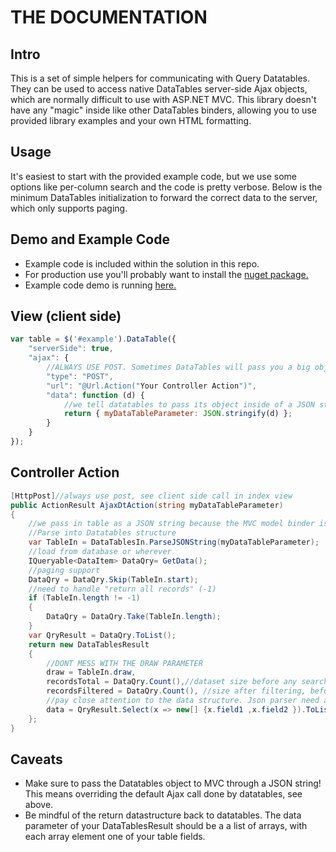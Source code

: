 THE DOCUMENTATION
=======================

Intro
-----------------

This is a set of simple helpers for communicating with Query Datatables. They can be used to access native DataTables server-side Ajax objects, which are normally difficult to use with ASP.NET MVC. This library doesn't have any "magic" inside like other DataTables binders, allowing you to use provided library examples and your own HTML formatting.

Usage
-------------------
It's easiest to start with the provided example code, but we use some options like per-column search and the code is pretty verbose. Below is the minimum DataTables initialization to forward the correct data to the server, which only supports paging.

Demo and Example Code
------------------
* Example code is included within the solution in this repo.
* For production use you'll probably want to install the [nuget package.](https://www.nuget.org/packages/DataTablesNetSS/)
* Example code demo is running [here.](http://netss.gunlogson.com/)

View (client side)
-------------------
```javascript
var table = $('#example').DataTable({
    "serverSide": true,
    "ajax": {
        //ALWAYS USE POST. Sometimes DataTables will pass you a big object and you will pass query string size limit
        "type": "POST",
        "url": "@Url.Action("Your Controller Action")",
        "data": function (d) {
			//we tell datatables to pass its object inside of a JSON string because MVC can't bind it properly.
            return { myDataTableParameter: JSON.stringify(d) };
        }
    }
});
```

Controller Action
--------------------
```cs
[HttpPost]//always use post, see client side call in index view
public ActionResult AjaxDtAction(string myDataTableParameter)
{
    //we pass in table as a JSON string because the MVC model binder is utterly incapable of parsing datatables output.
    //Parse into Datatables structure
    var TableIn = DataTablesIn.ParseJSONString(myDataTableParameter);
    //load from database or wherever
    IQueryable<DataItem> DataQry= GetData();
    //paging support
    DataQry = DataQry.Skip(TableIn.start);
    //need to handle "return all records" (-1)
    if (TableIn.length != -1)
    {
        DataQry = DataQry.Take(TableIn.length);
    }
    var QryResult = DataQry.ToList();
    return new DataTablesResult
    {
        //DONT MESS WITH THE DRAW PARAMETER
        draw = TableIn.draw,
        recordsTotal = DataQry.Count(),//dataset size before any searching/filtering
        recordsFiltered = DataQry.Count(), //size after filtering, before paging.
        //pay close attention to the data structure. Json parser need an array without property names for each object. Make sure everything is ToStringed()
        data = QryResult.Select(x => new[] {x.field1 ,x.field2 }).ToList()
    };
}
```

Caveats
--------------------
* Make sure to pass the Datatables object to MVC through a JSON string! This means overriding the default Ajax call done by datatables, see above.
* Be mindful of the return datastructure back to datatables. The data parameter of your DataTablesResult should be a a list of arrays, with each array element one of your table fields.

